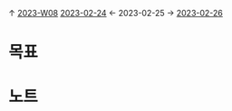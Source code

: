
↑ [2023-W08](2023-W08.md)
[2023-02-24](2023-02-24.md) ← 2023-02-25 → [2023-02-26](2023-02-26.md)


# 목표



# 노트




